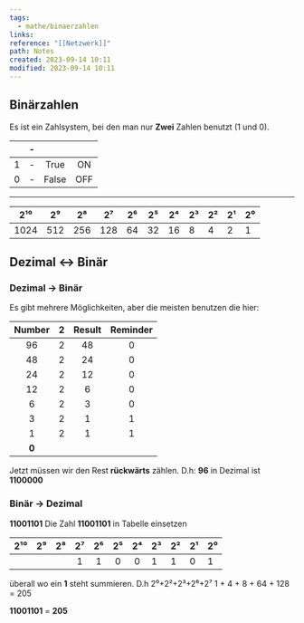 ```yaml
---
tags:
  - mathe/binaerzahlen
links: 
reference: "[[Netzwerk]]"
path: Notes
created: 2023-09-14 10:11
modified: 2023-09-14 10:11
---
```

## Binärzahlen 
Es ist ein Zahlsystem, bei den man nur **Zwei** Zahlen benutzt (1 und 0). 

|     | -   |       |     |        
|:---:| --- |:-----:|:---:|
|  1  | -   | True  | ON  |
|  0  | -   | False | OFF |

___

| 2¹⁰  | 2⁹  | 2⁸  | 2⁷  | 2⁶  | 2⁵  | 2⁴  | 2³  | 2²  | 2¹  | 2⁰  |
|:----:|:---:|:---:|:---:|:---:|:---:|:---:| --- | --- | --- | --- |
| 1024 | 512 | 256 | 128 |  64  |  32  |  16  |   8  |  4   |   2  | 1   |


## Dezimal <-> Binär 

### Dezimal -> Binär

Es gibt mehrere Möglichkeiten, aber die meisten benutzen die hier:

| Number | 2   | Result | Reminder |
| :------: | :---: | :------: | :----: |
| 96     | 2   | 48     | 0    |
| 48     | 2   | 24     | 0    |
| 24     | 2   | 12     | 0    |
| 12     | 2   | 6      | 0    |
| 6      | 2   | 3      | 0    |
| 3      | 2   | 1      | 1    |
| 1      | 2   | 1      | 1    |
| **0**       |     |        |      |

Jetzt müssen wir den Rest **rückwärts** zählen.
D.h: **96** in Dezimal ist **1100000**

### Binär -> Dezimal 
**11001101**
Die Zahl **11001101** in Tabelle einsetzen 

| 2¹⁰ | 2⁹  | 2⁸  | 2⁷  | 2⁶  | 2⁵  | 2⁴  | 2³  | 2²  | 2¹  | 2⁰  |
|:---:|:---:|:---:|:---:|:---:|:---:|:---:| --- | --- | --- | --- |
|     |     |     |  1   |  1   |   0  |   0  |   1  | 1   |  0   |   1  |

überall wo ein **1** steht summieren. D.h 
2⁰+2²+2³+2⁶+2⁷
1 + 4 + 8 + 64 + 128 = 205

 **11001101** = **205**
